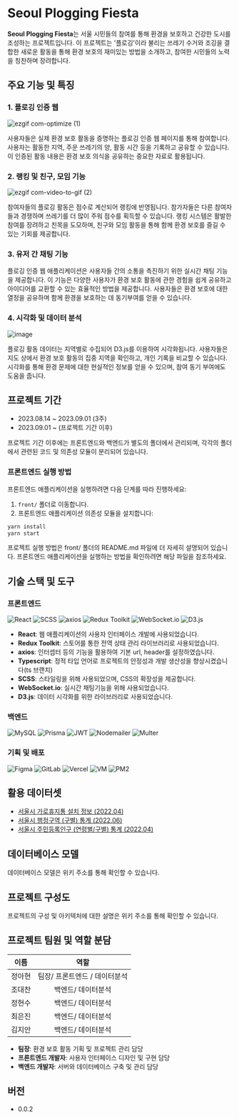 # **Seoul Plogging Fiesta**

**Seoul Plogging Fiesta**는 서울 시민들의 참여를 통해 환경을 보호하고 건강한 도시를 조성하는 프로젝트입니다. 이 프로젝트는 '플로깅'이라 불리는 쓰레기 수거와 조깅을 결합한 새로운 활동을 통해 환경 보호의 재미있는 방법을 소개하고, 참여한 시민들의 노력을 칭찬하며 장려합니다.

## **주요 기능 및 특징**

### **1. 플로깅 인증 웹**
![ezgif com-optimize (1)](https://github.com/a-honey/seoul-plog-fiesta/assets/75254185/2a756ac4-05b0-4fbe-b0fe-ae9cdc84cf0e)

사용자들은 실제 환경 보호 활동을 증명하는 플로깅 인증 웹 페이지를 통해 참여합니다. 사용자는 활동한 지역, 주운 쓰레기의 양, 활동 시간 등을 기록하고 공유할 수 있습니다. 이 인증된 활동 내용은 환경 보호 의식을 공유하는 중요한 자료로 활용됩니다.

### **2. 랭킹 및 친구, 모임 기능**
![ezgif com-video-to-gif (2)](https://github.com/a-honey/seoul-plog-fiesta/assets/75254185/70f00ea4-275f-45b8-b1b8-11f95c48ead1)


참여자들의 플로깅 활동은 점수로 계산되어 랭킹에 반영됩니다. 참가자들은 다른 참여자들과 경쟁하며 쓰레기를 더 많이 주워 점수를 획득할 수 있습니다. 랭킹 시스템은 활발한 참여를 장려하고 친목을 도모하며, 친구와 모임 활동을 통해 함께 환경 보호를 즐길 수 있는 기회를 제공합니다.

### **3. 유저 간 채팅 기능**

플로깅 인증 웹 애플리케이션은 사용자들 간의 소통을 촉진하기 위한 실시간 채팅 기능을 제공합니다. 이 기능은 다양한 사용자가 환경 보호 활동에 관한 경험을 쉽게 공유하고 아이디어를 교환할 수 있는 효율적인 방법을 제공합니다. 사용자들은 환경 보호에 대한 열정을 공유하며 함께 환경을 보호하는 데 동기부여를 얻을 수 있습니다.

### **4. 시각화 및 데이터 분석**
![image](https://github.com/a-honey/seoul-plog-fiesta/assets/75254185/354e9e95-0c6b-47d5-80f4-db4fc10899a4)


플로깅 활동 데이터는 지역별로 수집되어 D3.js를 이용하여 시각화됩니다. 사용자들은 지도 상에서 환경 보호 활동의 집중 지역을 확인하고, 개인 기록을 비교할 수 있습니다. 시각화를 통해 환경 문제에 대한 현실적인 정보를 얻을 수 있으며, 참여 동기 부여에도 도움을 줍니다.

## **프로젝트 기간**

- 2023.08.14 ~ 2023.09.01 (3주)
- 2023.09.01 ~ (프로젝트 기간 이후)

프로젝트 기간 이후에는 프론트엔드와 백엔드가 별도의 폴더에서 관리되며, 각각의 폴더에서 관련된 코드 및 의존성 모듈이 분리되어 있습니다.

### **프론트엔드 실행 방법**

프론트엔드 애플리케이션을 실행하려면 다음 단계를 따라 진행하세요:

1. `front/` 폴더로 이동합니다.
2. 프론트엔드 애플리케이션 의존성 모듈을 설치합니다:

```bash
yarn install
yarn start
```
프로젝트 실행 방법은 front/ 폴더의 README.md 파일에 더 자세히 설명되어 있습니다. 프론트엔드 애플리케이션을 실행하는 방법을 확인하려면 해당 파일을 참조하세요.
## **기술 스택 및 도구**

### 프론트엔드

![React](https://img.shields.io/badge/-React-222222?style=for-the-badge&logo=react)
![SCSS](https://img.shields.io/badge/-SCSS-CC6699?style=for-the-badge&logo=sass&logoColor=ffffff)
![axios](https://img.shields.io/badge/-axios-007ACC?style=for-the-badge&logo=axios&logoColor=ffffff)
![Redux Toolkit](https://img.shields.io/badge/-Redux_Toolkit-764ABC?style=for-the-badge&logo=redux&logoColor=ffffff)
![WebSocket.io](https://img.shields.io/badge/-WebSocket.io-4E4E4E?style=for-the-badge&logo=socket.io&logoColor=ffffff)
![D3.js](https://img.shields.io/badge/-D3.js-F9A03C?style=for-the-badge&logo=d3.js&logoColor=ffffff)

- **React**: 웹 애플리케이션의 사용자 인터페이스 개발에 사용되었습니다.
- **Redux Toolkit**: 스토어를 통한 전역 상태 관리 라이브러리로 사용되었습니다.
- **axios**: 인터셉터 등의 기능을 활용하여 기본 url, header를 설정하였습니다.
- **Typescript**: 정적 타입 언어로 프로젝트의 안정성과 개발 생산성을 향상시켰습니다(ts 브랜치)
- **SCSS**: 스타일링을 위해 사용되었으며, CSS의 확장성을 제공합니다.
- **WebSocket.io**: 실시간 채팅기능을 위해 사용되었습니다.
- **D3.js**: 데이터 시각화를 위한 라이브러리로 사용되었습니다.

### 백엔드

![MySQL](https://img.shields.io/badge/-MySQL-4479A1?style=for-the-badge&logo=mysql&logoColor=white)
![Prisma](https://img.shields.io/badge/-Prisma-1B222D?style=for-the-badge&logo=prisma&logoColor=white)
![JWT](https://img.shields.io/badge/-JWT-000000?style=for-the-badge&logo=jsonwebtokens&logoColor=white)
![Nodemailer](https://img.shields.io/badge/-Nodemailer-339933?style=for-the-badge&logo=nodemailer&logoColor=white)
![Multer](https://img.shields.io/badge/-Multer-FF6600?style=for-the-badge&logo=multer&logoColor=white)

### 기획 및 배포

![Figma](https://img.shields.io/badge/-Figma-A259FF?style=for-the-badge&logo=figma&logoColor=white)
![GitLab](https://img.shields.io/badge/-GitLab-FCA121?style=for-the-badge&logo=gitlab&logoColor=white)
![Vercel](https://img.shields.io/badge/-Vercel-000000?style=for-the-badge&logo=vercel&logoColor=white)
![VM](https://img.shields.io/badge/-VM-00B0FF?style=for-the-badge&logo=virtualbox&logoColor=white)
![PM2](https://img.shields.io/badge/-PM2-2B037A?style=for-the-badge&logo=pm2&logoColor=white)

## **활용 데이터셋**
- [서울시 가로휴지통 설치 정보 (2022.04)](https://kosis.kr/statHtml/statHtml.do?orgId=106&tblId=DT_106N_29_2020005&conn_path=I2)
- [서울시 행정구역 (구별) 통계 (2022.06)](https://data.seoul.go.kr/dataList/412/S/2/datasetView.do)
- [서울시 주민등록인구 (연령별/구별) 통계 (2022.04)](https://kosis.kr/statHtml/statHtml.do?orgId=106&tblId=DT_106N_29_2020005&conn_path=I2)
  

## **데이터베이스 모델**

데이터베이스 모델은 위키 주소를 통해 확인할 수 있습니다.

## **프로젝트 구성도**

프로젝트의 구성 및 아키텍처에 대한 설명은 위키 주소를 통해 확인할 수 있습니다.

## **프로젝트 팀원 및 역할 분담**

|  이름  |             역할              |
| :----: | :---------------------------: |
| 정아현 | 팀장/ 프론트엔드 / 데이터분석 |
| 조대찬 |      백엔드/ 데이터분석       |
| 정현수 |      백엔드/ 데이터분석       |
| 최은진 |      백엔드/ 데이터분석       |
| 김지안 |      백엔드/ 데이터분석       |

- **팀장**: 환경 보호 활동 기획 및 프로젝트 관리 담당
- **프론트엔드 개발자**: 사용자 인터페이스 디자인 및 구현 담당
- **백엔드 개발자**: 서버와 데이터베이스 구축 및 관리 담당

## **버전**

- 0.0.2
